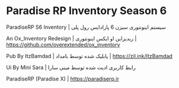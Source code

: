 # Paradise RP Inventory Season 6
ParadiseRP S6 Inventory | سیستم اینونتوری سیزن 6 پارادایس رول پلی

An Ox_Inventory Redesign | ریدیزاین او ایکس اینونتوری | https://github.com/overextended/ox_inventory

Pub By ItzBamdad | پابلیک شده توسط بامداد | https://zil.ink/ItzBamdad

Ui By Mini Sara | رابط کاربری ادیت شده توسط مینی سارا

ParadiseRP (Paradise X) | https://paradiserp.ir
